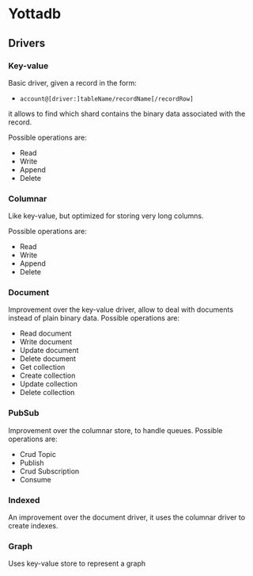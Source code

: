 # Yottadb


## Drivers

### Key-value

Basic driver, given a record in the form: 
- `account@[driver:]tableName/recordName[/recordRow]`

it allows to find which shard contains the binary data associated
with the record.

Possible operations are:

- Read
- Write
- Append
- Delete

### Columnar

Like key-value, but optimized for storing very long columns.

Possible operations are:

- Read
- Write
- Append
- Delete

### Document

Improvement over the key-value driver, allow to deal with
documents instead of plain binary data. Possible operations are:

- Read document
- Write document
- Update document
- Delete document
- Get collection
- Create collection
- Update collection
- Delete collection

### PubSub

Improvement over the columnar store, to handle queues. Possible
operations are:

- Crud Topic
- Publish
- Crud Subscription
- Consume

### Indexed

An improvement over the document driver, it uses the 
columnar driver to create indexes.

### Graph

Uses key-value store to represent a graph
